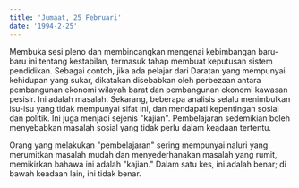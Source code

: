 ```yaml
---
title: 'Jumaat, 25 Februari'
date: '1994-2-25'
---
```

Membuka sesi pleno dan membincangkan mengenai kebimbangan baru-baru ini tentang kestabilan, termasuk tahap membuat keputusan sistem pendidikan. Sebagai contoh, jika ada pelajar dari Daratan yang mempunyai kehidupan yang sukar, dikatakan disebabkan oleh perbezaan antara pembangunan ekonomi wilayah barat dan pembangunan ekonomi kawasan pesisir. Ini adalah masalah. Sekarang, beberapa analisis selalu menimbulkan isu-isu yang tidak mempunyai sifat ini, dan mendapati kepentingan sosial dan politik. Ini juga menjadi sejenis "kajian". Pembelajaran sedemikian boleh menyebabkan masalah sosial yang tidak perlu dalam keadaan tertentu.

Orang yang melakukan "pembelajaran" sering mempunyai naluri yang merumitkan masalah mudah dan menyederhanakan masalah yang rumit, memikirkan bahawa ini adalah "kajian." Dalam satu kes, ini adalah benar; di bawah keadaan lain, ini tidak benar.